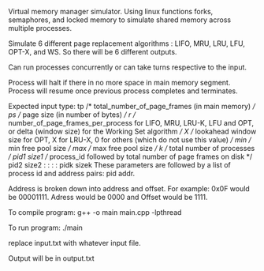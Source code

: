 Virtual memory manager simulator.
Using linux functions forks, semaphores, and locked memory to simulate shared memory across multiple processes.

Simulate 6 different page replacement algorithms : LIFO, MRU, LRU, LFU, OPT-X, and WS.
So there will be 6 different outputs.

Can run processes concurrently or can take turns respective to the input.

Process will halt if there in no more space in main memory segment.
Process will resume once previous process completes and terminates.


Expected input type:
tp /* total_number_of_page_frames (in main memory) */
ps /* page size (in number of bytes) */
r /* number_of_page_frames_per_process for LIFO, MRU, LRU-K,
LFU and OPT,
or delta (window size) for the Working Set algorithm */
X /* lookahead window size for OPT, X for LRU-X, 0 for others (which do
not use this value) */
min /* min free pool size */
max /* max free pool size */
k /* total number of processes */
pid1 size1 /* process_id followed by total number of page frames on disk */
pid2 size2
: :
: :
pidk sizek
These parameters are followed by a list of process id and address pairs: pid addr.

Address is broken down into address and offset.
For example: 0x0F would be 00001111. Adress would be 0000 and Offset would be 1111.



To compile program:
g++ -o main main.cpp -lpthread

To run program:
./main

replace input.txt with whatever input file.

Output will be in output.txt
